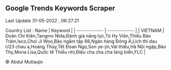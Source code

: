 

## Google Trends Keywords Scraper 
 
Last Update 31-05-2022 , 06:27:21

Country List :
 Name  | Keyword |
| ------------- | ------------- |
| VIETNAM | Doãn Chí Kiên,Tangmo Nida,Đánh giá năng lực,Từ Hy Viên,Thiều Bảo Trâm,Isco,Choi Ji Woo,Bão ngầm tập 66,Ngân hàng Đông Á,Lich thi dau U23 chau a,Hoàng Thùy,Tết Đoan Ngọ,Son ye-jin,Vải thiều,Hà Nội ngập,Bảo Thy,Mona Lisa,Quốc tế Thiếu nhi,Điệu cha cha cha làng biển,FLC |



© Abdul Muttaqin 
